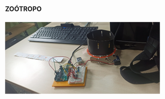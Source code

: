 ## ZOÓTROPO
![](https://github.com/Samael696/arduino/blob/main/IMG_20220119_121031.jpg?raw=true)
-------
